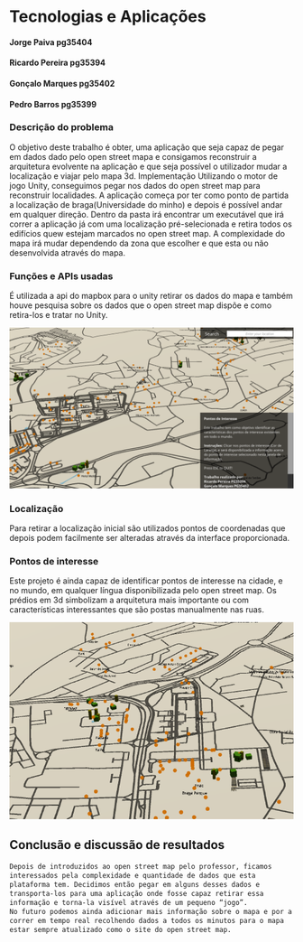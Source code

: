 # Tecnologias e Aplicações
#### Jorge Paiva pg35404
#### Ricardo Pereira pg35394
#### Gonçalo Marques pg35402
#### Pedro Barros pg35399
### Descrição do problema
O objetivo deste trabalho é obter, uma aplicação que seja capaz de pegar em dados dado pelo open street mapa e consigamos reconstruir a arquitetura evolvente na aplicação e que seja possível o utilizador mudar a localização e viajar pelo mapa 3d.
Implementação
Utilizando o motor de jogo Unity, conseguimos pegar nos dados do open street map para reconstruir localidades. A aplicação começa por ter como ponto de partida a localização de braga(Universidade do minho) e depois é possível andar em qualquer direção. 
	Dentro da pasta irá encontrar um executável que irá correr a aplicação já com uma localização pré-selecionada e retira todos os edifícios quew estejam marcados no open street map. A complexidade do mapa irá mudar dependendo da zona que escolher e que esta ou não desenvolvida através do mapa.
	
### Funções e APIs usadas
É utilizada a api do mapbox para o unity retirar os dados do mapa e também houve pesquisa sobre os dados que o open street map dispõe e como retira-los e tratar no Unity.

<p>
  <img src="exemplos/1.png" width="560" />
</p>

### Localização
Para retirar a localização inicial são utilizados pontos de coordenadas que depois podem facilmente ser alteradas através da interface proporcionada.
 
### Pontos de interesse
Este projeto é ainda capaz de identificar pontos de interesse na cidade, e no mundo, em qualquer língua disponibilizada pelo open street map. Os prédios em 3d  simbolizam a arquitetura mais importante ou com características interessantes que são postas manualmente nas ruas.
 <p>
  <img src="exemplos/2.png" width="560" />
</p>
	
## Conclusão e discussão de resultados
	Depois de introduzidos ao open street map pelo professor, ficamos interessados pela complexidade e quantidade de dados que esta plataforma tem. Decidimos então pegar em alguns desses dados e transporta-los para uma aplicação onde fosse capaz retirar essa informação e torna-la visível através de um pequeno “jogo”.
	No futuro podemos ainda adicionar mais informação sobre o mapa e por a correr em tempo real recolhendo dados a todos os minutos para o mapa estar sempre atualizado como o site do open street map.

